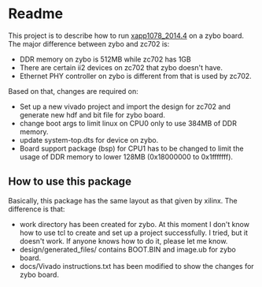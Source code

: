 # Readme

This project is to describe how to run [xapp1078_2014.4](http://www.wiki.xilinx.com/XAPP1078+Latest+Information) on a zybo board. The major difference between zybo and zc702 is:

* DDR memory on zybo is 512MB while zc702 has 1GB
* There are certain ii2 devices on zc702 that zybo doesn't have.
* Ethernet PHY controller on zybo is different from that is used by zc702.

Based on that, changes are required on:

* Set up a new vivado project and import the design for zc702 and generate new hdf and bit file for zybo board.
* change boot args to limit linux on CPU0 only to use 384MB of DDR memory.
* update system-top.dts for device on zybo.
* Board support package (bsp) for CPU1 has to be changed to limit the usage of DDR memory to lower 128MB (0x18000000 to 0x1fffffff).

## How to use this package

Basically, this package has the same layout as that given by xilinx. The difference is that:

* work directory has been created for zybo. At this moment I don't know how to use tcl to create and set up a project successfully. I tried, but it doesn't work. If anyone knows how to do it, please let me know.
* design/generated_files/ contains BOOT.BIN and image.ub for zybo board.
* docs/Vivado instructions.txt has been modified to show the changes for zybo board.
 